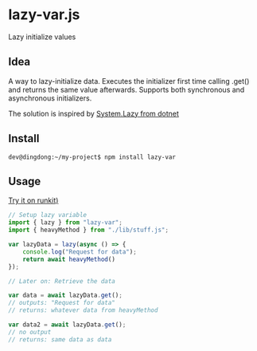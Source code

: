 # lazy-var.js
Lazy initialize values

## Idea
A way to lazy-initialize data. Executes the initializer first time calling .get() and returns the same value afterwards.
Supports both synchronous and asynchronous initializers.

The solution is inspired by [System.Lazy from dotnet](https://docs.microsoft.com/en-us/dotnet/api/system.lazy-1)

## Install
```console
dev@dingdong:~/my-project$ npm install lazy-var
```

## Usage 

[Try it on runkit)](https://runkit.com/embed/w6gp16njqx8f)

```javascript
// Setup lazy variable
import { lazy } from "lazy-var";
import { heavyMethod } from "./lib/stuff.js";

var lazyData = lazy(async () => {
    console.log("Request for data");
    return await heavyMethod()
});

// Later on: Retrieve the data

var data = await lazyData.get();
// outputs: "Request for data"
// returns: whatever data from heavyMethod

var data2 = await lazyData.get();
// no output
// returns: same data as data
```